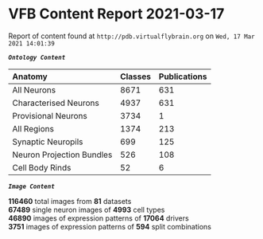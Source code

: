 
VFB Content Report 2021-03-17
=============================


Report of content found at ``http://pdb.virtualflybrain.org`` on ``Wed, 17 Mar 2021 14:01:39``  
  
***``Ontology Content``***  

|Anatomy|Classes|Publications|
| :--- | :--- | :--- |
|All Neurons|8671|631|
|Characterised Neurons|4937|631|
|Provisional Neurons|3734|1|
|All Regions|1374|213|
|Synaptic Neuropils|699|125|
|Neuron Projection Bundles|526|108|
|Cell Body Rinds|52|6|
  
  
***``Image Content``***  
  
**116460** total images from **81** datasets  
**67489** single neuron images of **4993** cell types  
**46890** images of expression patterns of **17064** drivers  
**3751** images of expression patterns of **594** split combinations